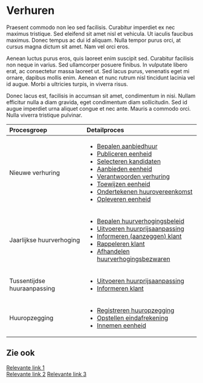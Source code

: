 
# Verhuren

Praesent commodo non leo sed facilisis. Curabitur imperdiet ex nec maximus tristique. Sed eleifend sit amet nisl et vehicula. Ut iaculis faucibus maximus. Donec tempus ac dui id aliquam. Nulla tempor purus orci, at cursus magna dictum sit amet. Nam vel orci eros.

Aenean luctus purus eros, quis laoreet enim suscipit sed. Curabitur facilisis non neque in varius. Sed ullamcorper posuere finibus. In vulputate libero erat, ac consectetur massa laoreet ut. Sed lacus purus, venenatis eget mi ornare, dapibus mollis enim. Aenean et nunc rutrum nisl tincidunt lacinia vel id augue. Morbi a ultricies turpis, in viverra risus.

Donec lacus est, facilisis in accumsan sit amet, condimentum in nisi. Nullam efficitur nulla a diam gravida, eget condimentum diam sollicitudin. Sed id augue imperdiet urna aliquet congue et nec ante. Mauris a commodo orci. Nulla viverra tristique pulvinar.

Procesgroep | Detailproces
:--- | :---
Nieuwe verhuring | <ul><li>[Bepalen aanbiedhuur](bepalen-aanbiedhuur.md)</li><li>[Publiceren eenheid](publiceren-eenheid.md)</li><li>[Selecteren kandidaten](selecteren-kandidaten.md)</li><li>[Aanbieden eenheid](aanbieden-eenheid.md)</li><li>[Verantwoorden verhuring](verantwoorden-verhuring.md)</li><li>[Toewijzen eenheid](toewijzen-eenheid.md)</li><li>[Ondertekenen huurovereenkomst](ondertekenen-huurovereenkomst.md)</li><li>[Opleveren eenheid](opleveren-eenheid.md)</li></ul>
Jaarlijkse huurverhoging | <ul><li>[Bepalen huurverhogingsbeleid](bepalen-huurverhogingsbeleid.md)</li><li>[Uitvoeren huurprijsaanpassing](uitvoeren-huurprijsaanpassing.md)</li><li>[Informeren (aanzeggen) klant](informeren-aanzeggen-klant.md)</li><li>[Rappeleren klant](rappeleren-klant.md)</li><li>[Afhandelen huurverhogingsbezwaren](afhandelen-huurverhogingsbezwaren.md)</li></ul>
Tussentijdse huuraanpassing | <ul><li>[Uitvoeren huurprijsaanpassing](uitvoeren-huurprijsaanpassing.md)</li><li>[Informeren klant](informeren-klant.md)</li></ul>
Huuropzegging | <ul><li>[Registreren huuropzegging](registreren-huuropzegging.md)</li><li>[Opstellen eindafrekening](opstellen-eindafrekening.md)</li><li>[Innemen eenheid](innemen-eenheid.md)</li></ul>

## Zie ook

[Relevante link 1]( )  
[Relevante link 2]( )
[Relevante link 3]( )
<!--stackedit_data:
eyJoaXN0b3J5IjpbLTk5NjYxMTg2NF19
-->